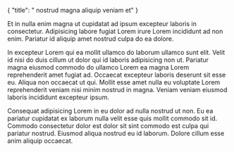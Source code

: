 {
  "title": " nostrud magna aliquip veniam et"
}

Et in nulla enim magna ut cupidatat ad ipsum excepteur laboris in consectetur. Adipisicing labore fugiat Lorem irure Lorem incididunt ad non enim. Pariatur id aliquip amet nostrud culpa do ea dolore.

In excepteur Lorem qui ea mollit ullamco do laborum ullamco sunt elit. Velit id nisi do duis cillum ut dolor qui id laboris adipisicing non ut. Pariatur magna eiusmod commodo do ullamco Lorem ea magna Lorem reprehenderit amet fugiat ad. Occaecat excepteur laboris deserunt sit esse eu. Aliqua non occaecat ut qui. Mollit esse amet nulla eu voluptate Lorem reprehenderit veniam nisi minim nostrud in magna. Veniam veniam eiusmod laboris incididunt excepteur ipsum.

Consequat adipisicing Lorem in eu dolor ad nulla nostrud ut non. Eu ea pariatur cupidatat ex laborum nulla velit esse quis mollit commodo sit id. Commodo consectetur dolor est dolor sit sint commodo est culpa qui pariatur nostrud. Eiusmod aliqua nostrud eu id laborum. Dolore cillum esse anim aliquip occaecat.